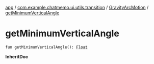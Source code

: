 [app](../../index.md) / [com.example.chatmemo.ui.utils.transition](../index.md) / [GravityArcMotion](index.md) / [getMinimumVerticalAngle](./get-minimum-vertical-angle.md)

# getMinimumVerticalAngle

`fun getMinimumVerticalAngle(): `[`Float`](https://kotlinlang.org/api/latest/jvm/stdlib/kotlin/-float/index.html)

**InheritDoc**


